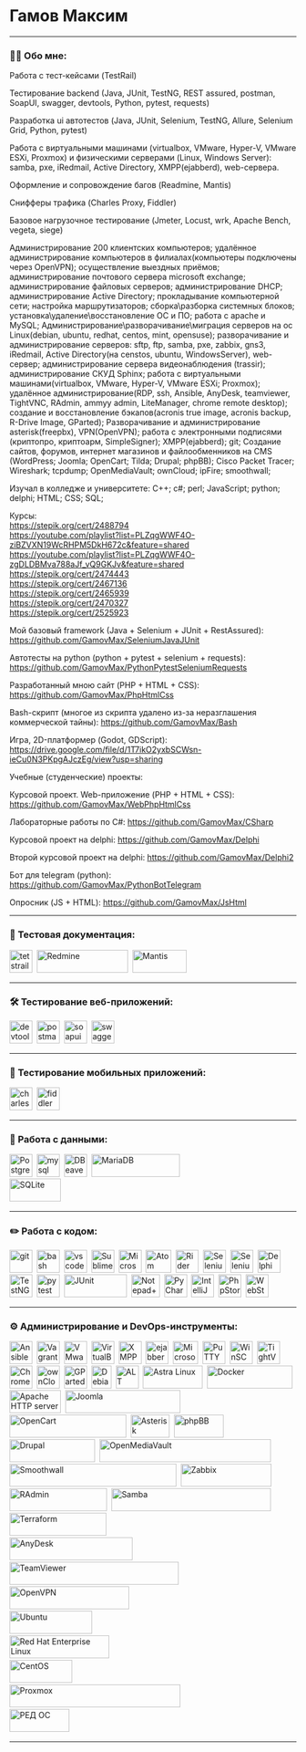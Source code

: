 # Гамов Максим

---

### 👨‍💻 Обо мне:

Работа с тест-кейсами (TestRail)

Тестирование backend (Java, JUnit, TestNG, REST assured, postman, SoapUI, swagger, devtools, Python, pytest, requests)

Разработка ui автотестов (Java, JUnit, Selenium, TestNG, Allure, Selenium Grid, Python, pytest)

Работа с виртуальными машинами (virtualbox, VMware, Hyper-V, VMware ESXi, Proxmox) и физическими серверами (Linux, Windows Server): samba, pxe, iRedmail, Active Directory, XMPP(ejabberd), web-сервера.

Оформление и сопровождение багов (Readmine, Mantis)

Снифферы трафика (Charles Proxy, Fiddler)

Базовое нагрузочное тестирование (Jmeter, Locust, wrk, Apache Bench, vegeta, siege)

Администрирование 200 клиентских компьютеров; удалённое администрирование компьютеров в филиалах(компьютеры подключены через OpenVPN); осуществление выездных приёмов; администрирование почтового сервера microsoft exchange; администрирование файловых серверов; администрирование DHCP; администрирование Active Directory; прокладывание компьютерной сети; настройка маршрутизаторов; сборка\разборка системных блоков; установка\удаление\восстановление ОС и ПО; работа с apache и MySQL; Администрирование\разворачивание\миграция серверов на ос Linux(debian, ubuntu, redhat, centos, mint, opensuse); разворачивание и администрирование серверов: sftp, ftp, samba, pxe, zabbix, gns3, iRedmail, Active Directory(на censtos, ubuntu, WindowsServer), web-сервер; администрирование сервера видеонаблюдения (trassir); администрирование СКУД Sphinx; работа с виртуальными машинами(virtualbox, VMware, Hyper-V, VMware ESXi; Proxmox); удалённое администрирование(RDP, ssh, Ansible, AnyDesk, teamviewer, TightVNC, RAdmin, ammyy admin, LiteManager, chrome remote desktop); создание и восстановление бэкапов(acronis true image, acronis backup, R-Drive Image, GParted); Разворачивание и администрирование asterisk(freepbx), VPN(OpenVPN); работа с электронными подписями (криптопро, криптоарм, SimpleSigner); XMPP(ejabberd); git; Создание сайтов, форумов, интернет магазинов и файлообменников на CMS (WordPress; Joomla; OpenCart; Tilda; Drupal; phpBB); Cisco Packet Tracer; Wireshark; tcpdump; OpenMediaVault; ownCloud; ipFire; smoothwall;

Изучал в колледже и университете:
C++; c#; perl; JavaScript; python; delphi; HTML; CSS; SQL;

Курсы:<br>
https://stepik.org/cert/2488794<br>
https://youtube.com/playlist?list=PLZqgWWF4O-ziBZVXN19WcRHPM5DkH672c&feature=shared<br>
https://youtube.com/playlist?list=PLZqgWWF4O-zgDLDBMva788aJf_vQ9GKJv&feature=shared<br>
https://stepik.org/cert/2474443<br>
https://stepik.org/cert/2467136<br>
https://stepik.org/cert/2465939<br>
https://stepik.org/cert/2470327<br>
https://stepik.org/cert/2525923

Мой базовый framework (Java + Selenium + JUnit + RestAssured):
https://github.com/GamovMax/SeleniumJavaJUnit

Автотесты на python (python + pytest + selenium + requests):
https://github.com/GamovMax/PythonPytestSeleniumRequests

Разработанный мною сайт (PHP + HTML + CSS):
https://github.com/GamovMax/PhpHtmlCss

Bash-скрипт (многое из скрипта удалено из-за неразглашения коммерческой тайны):
https://github.com/GamovMax/Bash

Игра, 2D-платформер (Godot, GDScript):
https://drive.google.com/file/d/1T7ikO2yxbSCWsn-ieCu0N3PKpgAJczEg/view?usp=sharing

Учебные (студенческие) проекты:

Курсовой проект. Web-приложение (PHP + HTML + CSS):
https://github.com/GamovMax/WebPhpHtmlCss

Лабораторные работы по C#:
https://github.com/GamovMax/CSharp

Курсовой проект на delphi:
https://github.com/GamovMax/Delphi

Второй курсовой проект на delphi:
https://github.com/GamovMax/Delphi2

Бот для telegram (python):
https://github.com/GamovMax/PythonBotTelegram

Опросник (JS + HTML):
https://github.com/GamovMax/JsHtml

---

### 📁 Тестовая документация:

<div>
  <img src="https://codahosted.io/packs/21236/unversioned/assets/LOGO/ba1091c59bab89cd2fd0f289622731fe16113d7b00905abe64759c313a4b73b76c1b0426076ed76cb74752234c734131df46992d5b8b48fc13e264240e4f7119f736cfeb64df36ded54b5cbf6198b9cadedf18dd0cac5c7dbcd16e6336c29363cd1292ba" title="testrail" alt="tetstrail" width="40" height="40"/>&nbsp
  <img src="https://upload.wikimedia.org/wikipedia/commons/3/3f/Redmine_logo.svg" title="Redmine" alt="Redmine" width="160" height="40"/>&nbsp
  <img src="https://upload.wikimedia.org/wikipedia/ru/0/00/Mantis_logo.gif" title="Mantis" alt="Mantis" width="95" height="40"/>&nbsp
</div>

---

### 🛠 Тестирование веб-приложений:

<div>
  <img src="https://d33wubrfki0l68.cloudfront.net/38b5c953a4667366685d55db55d057c86db1fc54/a0fdc/static/acae6b24d940347661ca901ea07f47c1/chrome-dev-logo-icon.png" title="devtools" alt="devtools" width="40" height="40"/>&nbsp
  <img src="https://seeklogo.com/images/P/postman-logo-0087CA0D15-seeklogo.com.png" title="postman" alt="postman" width="40" height="40"/>&nbsp
  <img src="https://static0.smartbear.co/smartbearbrand/media/images/home/soapui-icon.svg" title="soapui" alt="soapui" width="40" height="40"/>&nbsp
 <img src="https://upload.wikimedia.org/wikipedia/commons/a/ab/Swagger-logo.png" title="swagger" alt="swagger" width="40" height="40"/>&nbsp
</div>

---

### 📱 Тестирование мобильных приложений:

<div>
  <img src="https://cdn.icon-icons.com/icons2/3053/PNG/512/charles_proxy_macos_bigsur_icon_190302.png" title="charles-proxy" alt="charles-proxy" width="40" height="40"/>&nbsp
  <img src="https://www.megaleechers.com/storage/Fiddler-Everywhere-Icon.png" title="fiddler" alt="fiddler" width="40" height="40"/>&nbsp
</div>

---

### 💾 Работа с данными:

<div>
  <img src="https://upload.wikimedia.org/wikipedia/commons/2/29/Postgresql_elephant.svg" title="PostgreSQL" alt="PostgreSQL" width="40" height="40"/>&nbsp
  <img src="https://cdn.jsdelivr.net/gh/devicons/devicon/icons/mysql/mysql-original.svg" title="mysql" alt="mysql" width="40" height="40"/>&nbsp
  <img src="https://upload.wikimedia.org/wikipedia/commons/b/b5/DBeaver_logo.svg" title="DBeaver" alt="DBeaver" width="40" height="40"/>&nbsp
  <img src="https://upload.wikimedia.org/wikipedia/commons/c/ca/MariaDB_colour_logo.svg" title="MariaDB" alt="MariaDB" width="155" height="40"/>&nbsp
  <br><img src="https://upload.wikimedia.org/wikipedia/commons/3/38/SQLite370.svg" title="SQLite" alt="SQLite" width="90" height="40"/>&nbsp
</div>

---

### ✏️ Работа с кодом:

<div>
  <img src="https://cdn.jsdelivr.net/gh/devicons/devicon/icons/git/git-original.svg" title="git" alt="git" width="40" height="40"/>&nbsp
  <img src="https://upload.wikimedia.org/wikipedia/commons/thumb/4/4b/Bash_Logo_Colored.svg/1024px-Bash_Logo_Colored.svg.png?20180723054350" title="bash" alt="bash" width="40" height="40"/>&nbsp
  <img src="https://cdn.jsdelivr.net/gh/devicons/devicon/icons/vscode/vscode-original.svg" title="vscode" alt="vscode" width="40" height="40"/>&nbsp
  <img src="https://upload.wikimedia.org/wikipedia/commons/7/79/Breezeicons-apps-48-sublime-text.svg" title="Sublime Text" alt="Sublime Text" width="40" height="40"/>&nbsp
  <img src="https://upload.wikimedia.org/wikipedia/commons/2/2c/Visual_Studio_Icon_2022.svg" title="Microsoft Visual Studio" alt="Microsoft Visual Studio" width="40" height="40"/>&nbsp
  <img src="https://upload.wikimedia.org/wikipedia/commons/8/80/Atom_editor_logo.svg" title="Atom" alt="Atom" width="45" height="40"/>&nbsp
  <img src="https://upload.wikimedia.org/wikipedia/commons/6/6e/JetBrains_Rider_Icon.svg" title="Rider" alt="Rider" width="40" height="40"/>&nbsp
  <img src="https://www.selenium.dev/images/logos/webdriver.svg" title="Selenium WebDriver" alt="Selenium WebDriver" width="40" height="40"/>&nbsp
  <img src="https://www.selenium.dev/images/logos/grid.svg" title="Selenium Grid" alt="Selenium Grid" width="40" height="40"/>&nbsp
  <img src="https://upload.wikimedia.org/wikipedia/ru/0/08/%D0%9B%D0%BE%D0%B3%D0%BE%D1%82%D0%B8%D0%BF_Embarcadero_Delphi.png" title="Delphi" alt="Delphi" width="40" height="40"/>&nbsp
  <img src="https://avatars.githubusercontent.com/u/12528662?s=200&v=4" title="TestNG" alt="TestNG" width="40" height="40"/>&nbsp
  <img src="https://upload.wikimedia.org/wikipedia/commons/b/ba/Pytest_logo.svg" title="pytest" alt="pytest" width="40" height="40"/>&nbsp
  <img src="https://junit.org/junit4/images/junit-logo.png" title="JUnit" alt="JUnit" width="110" height="40"/>&nbsp
  <img src="https://upload.wikimedia.org/wikipedia/commons/6/69/Notepad%2B%2B_Logo.svg" title="Notepad++" alt="Notepad++" width="50" height="40"/>&nbsp
  <img src="https://upload.wikimedia.org/wikipedia/commons/1/1d/PyCharm_Icon.svg" title="PyCharm" alt="PyCharm" width="40" height="40"/>&nbsp
  <img src="https://upload.wikimedia.org/wikipedia/commons/9/9c/IntelliJ_IDEA_Icon.svg" title="IntelliJ IDEA" alt="IntelliJ IDEA" width="40" height="40"/>&nbsp
  <img src="https://upload.wikimedia.org/wikipedia/commons/c/c9/PhpStorm_Icon.svg" title="PhpStorm" alt="PhpStorm" width="40" height="40"/>&nbsp
  <img src="https://upload.wikimedia.org/wikipedia/commons/c/c0/WebStorm_Icon.svg" title="WebStorm" alt="WebStorm" width="40" height="40"/>&nbsp
</div>

---

### ⚙ Администрирование и DevOps-инструменты:

<div>
  <img src="https://upload.wikimedia.org/wikipedia/commons/2/24/Ansible_logo.svg" title="Ansible" alt="Ansible" width="40" height="40"/>&nbsp
  <img src="https://upload.wikimedia.org/wikipedia/commons/8/87/Vagrant.png" title="Vagrant" alt="Vagrant" width="40" height="40"/>&nbsp
  <img src="https://upload.wikimedia.org/wikipedia/commons/5/5a/Vmware_workstation_16_icon.svg" title="VMware Workstation" alt="VMware Workstation" width="40" height="40"/>&nbsp
  <img src="https://upload.wikimedia.org/wikipedia/commons/d/d5/Virtualbox_logo.png" title="VirtualBox" alt="VirtualBox" width="40" height="40"/>&nbsp
  <img src="https://upload.wikimedia.org/wikipedia/commons/9/95/XMPP_logo.svg" title="XMPP" alt="XMPP" width="40" height="40"/>&nbsp
  <img src="https://upload.wikimedia.org/wikipedia/commons/e/ed/Ejabberd_icon.png" title="ejabberd" alt="ejabberd" width="40" height="40"/>&nbsp
  <img src="https://upload.wikimedia.org/wikipedia/commons/e/ea/Microsoft_Exchange_%282019-present%29.svg" title="Microsoft Exchange" alt="Microsoft Exchange" width="44" height="40"/>&nbsp
  <img src="https://upload.wikimedia.org/wikipedia/commons/b/b6/PuTTY_icon_128px.png" title="PuTTY" alt="PuTTY" width="40" height="40"/>&nbsp
  <img src="https://upload.wikimedia.org/wikipedia/commons/d/de/WinSCP_Logo.png" title="WinSCP" alt="WinSCP" width="40" height="40"/>&nbsp
  <img src='https://upload.wikimedia.org/wikipedia/commons/b/bb/TightVNC_logo.png' title="TightVNC" alt="TightVNC" width="40" height="40"/>&nbsp
  <img src='https://upload.wikimedia.org/wikipedia/commons/8/83/Chrome_Remote_Desktop_logo.png' title="Chrome Remote Desktop" alt="Chrome Remote Desktop" width="40" height="40"/>&nbsp
  <img src="https://upload.wikimedia.org/wikipedia/commons/8/80/Oc-logo-1c-invert.svg" title="ownCloud" alt="ownCloud" width="40" height="40"/>&nbsp
  <img src="https://upload.wikimedia.org/wikipedia/commons/7/71/Scalable_gparted.svg" title="GParted" alt="GParted" width="40" height="40"/>&nbsp
  <img src="https://upload.wikimedia.org/wikipedia/commons/4/4a/Debian-OpenLogo.svg" title="Debian" alt="Debian" width="35" height="40"/>&nbsp
  <img src="https://upload.wikimedia.org/wikipedia/commons/5/5d/Alt_linux_team_logo.png" title="ALT Linux" alt="ALT Linux" width="40" height="40"/>&nbsp
  <img src="https://upload.wikimedia.org/wikipedia/ru/8/86/Astra_Linux.png" title="Astra Linux" alt="Astra Linux" width="105" height="40"/>&nbsp
  <img src="https://upload.wikimedia.org/wikipedia/commons/7/70/Docker_logo.png" title="Docker" alt="Docker" width="150" height="40"/>&nbsp
  <img src="https://upload.wikimedia.org/wikipedia/commons/1/10/Apache_HTTP_server_logo_%282019-present%29.svg" title="Apache HTTP server" alt="Apache HTTP server" width="90" height="40"/>&nbsp
  <img src="https://upload.wikimedia.org/wikipedia/commons/e/e8/Joomla%21-Logo.svg" title="Joomla" alt="Joomla" width="202" height="40"/>&nbsp
  <img src="https://upload.wikimedia.org/wikipedia/commons/6/63/OpenCart_logo.svg" title="OpenCart" alt="OpenCart" width="205" height="40"/>&nbsp
   <img src="https://upload.wikimedia.org/wikipedia/commons/2/20/Asterisk_logo.svg" title="Asterisk" alt="Asterisk" width="68" height="40"/>&nbsp
  <img src="https://upload.wikimedia.org/wikipedia/commons/b/b9/Phpbb3-ccw-logo.png" title="phpBB" alt="phpBB" width="87" height="40"/>&nbsp
  <img src="https://upload.wikimedia.org/wikipedia/commons/c/c1/Drupal-wordmark.svg" title="Drupal" alt="Drupal" width="150" height="40"/>&nbsp
  <img src="https://upload.wikimedia.org/wikipedia/commons/c/cf/OpenMediaVault_Logo.png" title="OpenMediaVault" alt="OpenMediaVault" width="301" height="40"/>&nbsp
  <img src="https://upload.wikimedia.org/wikipedia/commons/c/cd/Smoothwall_logo.svg" title="Smoothwall" alt="Smoothwall" width="293" height="40"/>&nbsp
  <img src="https://upload.wikimedia.org/wikipedia/commons/6/6f/Zabbix_logo.svg" title="Zabbix" alt="Zabbix" width="159" height="40"/>&nbsp
  <img src="https://upload.wikimedia.org/wikipedia/ru/b/b9/Logo_Radmin.jpg" title="RAdmin" alt="RAdmin" width="171" height="40"/>&nbsp
  <img src="https://upload.wikimedia.org/wikipedia/commons/d/db/Samba_logo_2010.svg" title="Samba" alt="Samba" width="280" height="40"/>&nbsp
  <img src="https://upload.wikimedia.org/wikipedia/commons/0/04/Terraform_Logo.svg" title="Terraform" alt="Terraform" width="170" height="40"/>&nbsp
  <br><img src="https://upload.wikimedia.org/wikipedia/commons/6/60/AnyDesk-logo.svg" title="AnyDesk" alt="AnyDesk" width="216" height="40"/>&nbsp
  <br><img src="https://upload.wikimedia.org/wikipedia/commons/e/ea/TeamViewer_logo_new.svg" title="TeamViewer" alt="TeamViewer" width="297" height="40"/>&nbsp
  <br><img src="https://upload.wikimedia.org/wikipedia/commons/f/f5/OpenVPN_logo.svg" title="OpenVPN" alt="OpenVPN" width="210" height="40"/>&nbsp
  <br><img src="https://upload.wikimedia.org/wikipedia/commons/7/76/Ubuntu-logo-2022.svg" title="Ubuntu" alt="Ubuntu" width="145" height="40"/>&nbsp
  <br><img src="https://upload.wikimedia.org/wikipedia/commons/a/a2/Red_Hat_Enterprise_Linux_logo.svg" title="Red Hat Enterprise Linux" alt="Red Hat Enterprise Linux" width="175" height="40"/>&nbsp
  <br><img src="https://upload.wikimedia.org/wikipedia/commons/b/bf/Centos-logo-light.svg" title="CentOS" alt="CentOS" width="110" height="40"/>&nbsp
  <br><img src="https://upload.wikimedia.org/wikipedia/commons/9/92/Logo_Proxmox.svg" title="Proxmox" alt="Proxmox" width="300" height="40"/>&nbsp
  <br><img src="https://upload.wikimedia.org/wikipedia/commons/b/be/%D0%A0%D0%95%D0%94_%D0%9E%D0%A1_redblack_web.svg" title="РЕД ОС" alt="РЕД ОС" width="105" height="40"/>&nbsp
</div>

---
